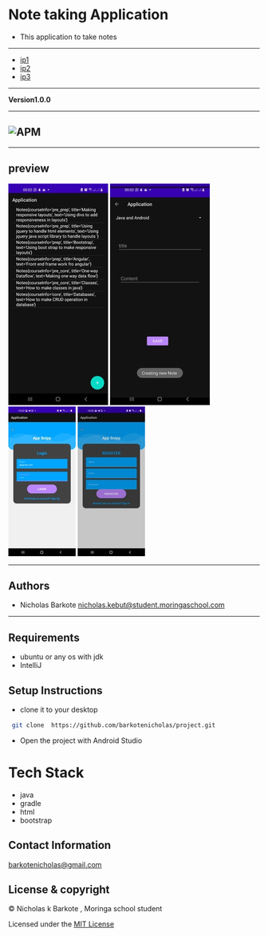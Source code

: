 # Note taking Application
- This application to take notes
----
- <a href="https://ufile.io/gl3z2rth" target="_blank">ip1</a>
- <a href="https://ufile.io/xkh9l0hl" target="_blank">ip2</a>
- <a href="https://ufile.io/7d8kur9p" target="_blank">ip3</a>

---
**Version1.0.0**

---
![APM](https://img.shields.io/apm/l/vim-mode)
---


---
## preview
![ScreenShot](screenshots/one.jpg)
![ScreenShot](screenshots/two.jpg)
![ScreenShot](screenshots/three.jpg)
![ScreenShot](screenshots/four.jpg)

---

## Authors
- Nicholas Barkote <nicholas.kebut@student.moringaschool.com>
---

## Requirements
- ubuntu or any os with jdk
- IntelliJ


## Setup Instructions

* clone it to your desktop
```bash
 git clone  https://github.com/barkotenicholas/project.git
   ```
* Open the project with Android Studio

# Tech Stack

- java
- gradle
- html
- bootstrap


## Contact Information

<a href="mailto:barkotenicholas@gmail.com">barkotenicholas@gmail.com</a>



## License & copyright

© Nicholas k Barkote , Moringa school student

Licensed under the [MIT License](LICENSE)